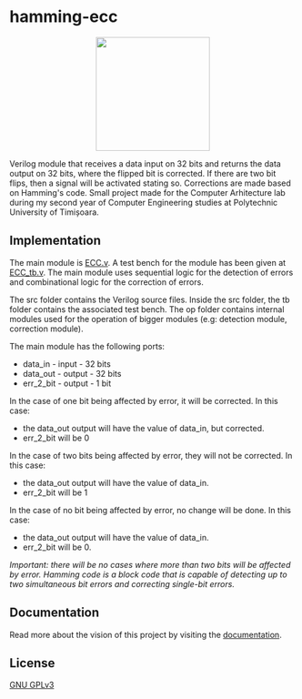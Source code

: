 # hamming-ecc

<p align="center">
  <img src="https://raw.githubusercontent.com/dragosefrem/hamming-ecc/tree/main/docs/rounded_icon.png" width = "200" height = "200">
</p>

Verilog module that receives a data input on 32 bits and returns the data output on 32 bits, where the flipped bit is corrected. If there are two bit flips, then a signal will be activated stating so. Corrections are made based on Hamming's code. Small project made for the Computer Arhitecture lab during my second year of Computer Engineering studies at Polytechnic University of Timișoara.

## Implementation

The main module is [ECC.v](https://github.com/dragosefrem/hamming-ecc/blob/main/src/ECC.v). A test bench for the module has been given at [ECC_tb.v](https://github.com/dragosefrem/hamming-ecc/blob/main/src/tb/ECC_tb.v). The main module uses sequential logic for the detection of errors and combinational logic for the correction of errors.

The src folder contains the Verilog source files. Inside the src folder, the tb folder contains the associated test bench. The op folder contains internal modules used for the operation of bigger modules (e.g: detection module, correction module).

The main module has the following ports:

- data_in - input - 32 bits
- data_out - output - 32 bits
- err_2_bit - output - 1 bit

In the case of one bit being affected by error, it will be corrected. In this case:

- the data_out output will have the value of data_in, but corrected.
- err_2_bit will be 0

In the case of two bits being affected by error, they will not be corrected. In this case:

- the data_out output will have the value of data_in.
- err_2_bit will be 1

In the case of no bit being affected by error, no change will be done. In this case:

- the data_out output will have the value of data_in.
- err_2_bit will be 0.

*Important: there will be no cases where more than two bits will be affected by error. Hamming code is a block code that is capable of detecting up to two simultaneous bit errors and correcting single-bit errors.*

## Documentation

Read more about the vision of this project by visiting the [documentation](https://github.com/dragosefrem/hamming-ecc/blob/main/docs/ECC_Documentation_Romanian.pdf).

## License

[GNU GPLv3](https://choosealicense.com/licenses/gpl-3.0/)